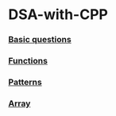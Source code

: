# DSA-with-CPP
### [Basic questions](./Basic-Questions)
### [Functions](./Functions)
### [Patterns](./patterns)
### [Array](./Array)
